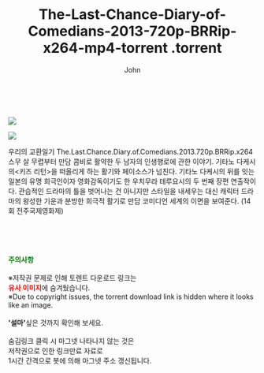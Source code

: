 ﻿---
layout: post
title:  "                   The-Last-Chance-Diary-of-Comedians-2013-720p-BRRip-x264-mp4-torrent                .torrent"
author: John
categories: [ 영화 ]
tags: [  ]
image: https://torrentrj57.com/uploadfile/full/941898b7cc2b4f6514f6a18391a13bc3270c479a.jpg"/></p><p><img src="https://torrentrj57.com/uploadfile/full/dccd23d0f9753c2457f0218ee3afb8922a0ba3c8.jpg 
description: "                   The-Last-Chance-Diary-of-Comedians-2013-720p-BRRip-x264-mp4-torrent                 torrent 정보 공유"
toc: true
toc_sticky: true
---

<br>
<p><img src="https://torrentrj57.com/uploadfile/full/941898b7cc2b4f6514f6a18391a13bc3270c479a.jpg"/></p><p><img src="https://torrentrj57.com/uploadfile/full/dccd23d0f9753c2457f0218ee3afb8922a0ba3c8.jpg"/></p>
 우리의 교환일기 The.Last.Chance.Diary.of.Comedians.2013.720p.BRRip.x264 스무 살 무렵부터 만담 콤비로 활약한 두 남자의 인생행로에 관한 이야기. 기타노 다케시의<키즈 리턴>을 떠올리게 하는 활기와 페이소스가 넘친다. 기타노 다케시의 뒤를 잇는 일본의 유명 희극인이자 영화감독이기도 한 우치무라 테루요시의 두 번째 장편 연출작이다. 관습적인 드라마의 틀을 벗어나는 건 아니지만 스타일을 내세우는 대신 캐릭터 드라마의 왕성한 기운과 분방한 희극적 활기로 만담 코미디언 세계의 이면을 보여준다. (14회 전주국제영화제) 
    
<br><br><br>
<p data-ke-size="size16"><b><span style="color: green;">주의사항</span></b><br /><br />※저작권 문제로 인해 토렌트 다운로드 링크는<br /><b><span style="color: red;">유사 이미지</span></b>에 숨겨뒀습니다.<br />※Due to copyright issues, the torrent download link is hidden where it looks like an image.<br /><br /><b>'설마'</b>싶은 것까지 확인해 보세요.<br /><br />숨김링크 클릭 시 마그넷 나타나지 않는 것은<br />저작권으로 인한 링크만료 자료로<br />1시간 간격으로 봇에 의해 마그넷 주소 갱신됩니다.</p>
